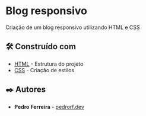 # Blog responsivo

Criação de um blog responsivo utilizando HTML e CSS

## 🛠️ Construído com

* [HTML](https://developer.mozilla.org/pt-BR/docs/Web/HTML) - Estrutura do projeto
* [CSS](https://developer.mozilla.org/pt-BR/docs/Web/CSS) - Criação de estilos

## ✒️ Autores

* **Pedro Ferreira** - [pedrorf.dev](https://github.com/pedrorfdev)

